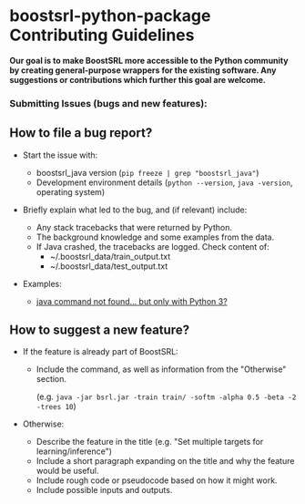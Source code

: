# boostsrl-python-package Contributing Guidelines

**Our goal is to make BoostSRL more accessible to the Python community by creating general-purpose wrappers for the existing software. Any suggestions or contributions which further this goal are welcome.**

### Submitting Issues (bugs and new features):

## How to file a bug report?

* Start the issue with:

  * boostsrl_java version (`pip freeze | grep "boostsrl_java"`)
  * Development environment details (`python --version`, `java -version`, operating system)

* Briefly explain what led to the bug, and (if relevant) include:

  * Any stack tracebacks that were returned by Python.
  * The background knowledge and some examples from the data.
  * If Java crashed, the tracebacks are logged. Check content of:
    * ~/.boostsrl_data/train_output.txt
    * ~/.boostsrl_data/test_output.txt

* Examples:

  * [java command not found... but only with Python 3?](https://github.com/batflyer/boostsrl-python-package/issues/3)

## How to suggest a new feature?

* If the feature is already part of BoostSRL:

  * Include the command, as well as information from the "Otherwise" section.
  
    (e.g. `java -jar bsrl.jar -train train/ -softm -alpha 0.5 -beta -2 -trees 10`)

* Otherwise:

  * Describe the feature in the title (e.g. "Set multiple targets for learning/inference")
  * Include a short paragraph expanding on the title and why the feature would be useful.
  * Include rough code or pseudocode based on how it might work.
  * Include possible inputs and outputs.
  